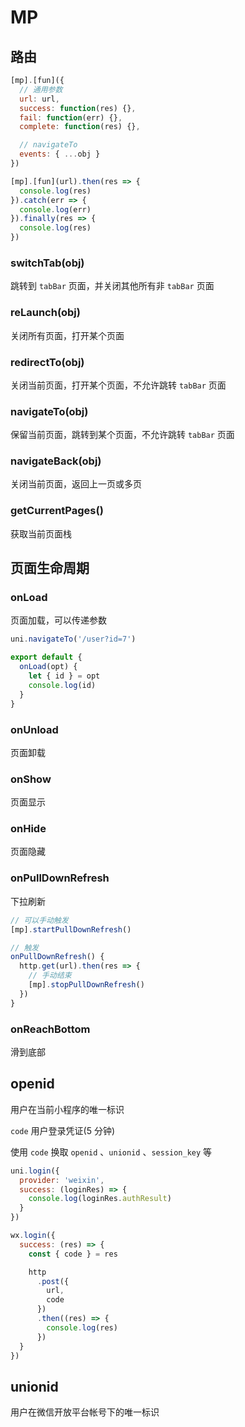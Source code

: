 # MP

## 路由

```js
[mp].[fun]({
  // 通用参数
  url: url,
  success: function(res) {},
  fail: function(err) {},
  complete: function(res) {},

  // navigateTo
  events: { ...obj }
})

[mp].[fun](url).then(res => {
  console.log(res)
}).catch(err => {
  console.log(err)
}).finally(res => {
  console.log(res)
})
```

### switchTab(obj)

跳转到 `tabBar` 页面，并关闭其他所有非 `tabBar` 页面

### reLaunch(obj)

关闭所有页面，打开某个页面

### redirectTo(obj)

关闭当前页面，打开某个页面，不允许跳转 `tabBar` 页面

### navigateTo(obj)

保留当前页面，跳转到某个页面，不允许跳转 `tabBar` 页面

### navigateBack(obj)

关闭当前页面，返回上一页或多页

### getCurrentPages()

获取当前页面栈

## 页面生命周期

### onLoad

页面加载，可以传递参数

```js
uni.navigateTo('/user?id=7')

export default {
  onLoad(opt) {
    let { id } = opt
    console.log(id)
  }
}
```

### onUnload

页面卸载

### onShow

页面显示

### onHide

页面隐藏

### onPullDownRefresh

下拉刷新

```js
// 可以手动触发
[mp].startPullDownRefresh()

// 触发
onPullDownRefresh() {
  http.get(url).then(res => {
    // 手动结束
    [mp].stopPullDownRefresh()
  })
}
```

### onReachBottom

滑到底部

## openid

用户在当前小程序的唯一标识

`code` 用户登录凭证(5 分钟)

使用 `code` 换取 `openid` 、`unionid` 、`session_key` 等

```js
uni.login({
  provider: 'weixin',
  success: (loginRes) => {
    console.log(loginRes.authResult)
  }
})

wx.login({
  success: (res) => {
    const { code } = res

    http
      .post({
        url,
        code
      })
      .then((res) => {
        console.log(res)
      })
  }
})
```

## unionid

用户在微信开放平台帐号下的唯一标识

